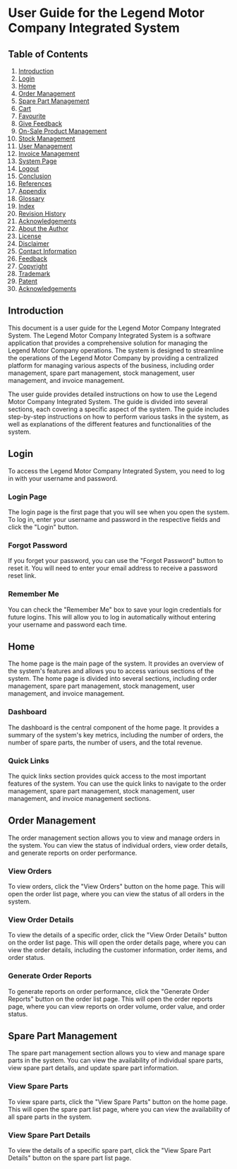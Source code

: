 ﻿# User Guide for the Legend Motor Company Integrated System

## Table of Contents

1. [Introduction](#introduction)
2. [Login](#login)
3. [Home](#home)
4. [Order Management](#order-management)
5. [Spare Part Management](#spare-part-management)
6. [Cart](#cart)
7. [Favourite](#favourite)
8. [Give Feedback](#give-feedback)
9. [On-Sale Product Management](#on-sale-product-management)
10. [Stock Management](#stock-management)
11. [User Management](#user-management)
12. [Invoice Management](#invoice-management)
13. [System Page](#system-page)
14. [Logout](#logout)
15. [Conclusion](#conclusion)
16. [References](#references)
17. [Appendix](#appendix)
18. [Glossary](#glossary)
19. [Index](#index)
20. [Revision History](#revision-history)
21. [Acknowledgements](#acknowledgements)
22. [About the Author](#about-the-author)
23. [License](#license)
24. [Disclaimer](#disclaimer)
25. [Contact Information](#contact-information)
26. [Feedback](#feedback)
27. [Copyright](#copyright)
28. [Trademark](#trademark)
29. [Patent](#patent)
30. [Acknowledgements](#acknowledgements)

## Introduction

This document is a user guide for the Legend Motor Company Integrated System. The Legend Motor Company Integrated System is a software application that provides a comprehensive solution for managing the Legend Motor Company operations. The system is designed to streamline the operations of the Legend Motor Company by providing a centralized platform for managing various aspects of the business, including order management, spare part management, stock management, user management, and invoice management.

The user guide provides detailed instructions on how to use the Legend Motor Company Integrated System. The guide is divided into several sections, each covering a specific aspect of the system. The guide includes step-by-step instructions on how to perform various tasks in the system, as well as explanations of the different features and functionalities of the system.

## Login

To access the Legend Motor Company Integrated System, you need to log in with your username and password.

### Login Page

The login page is the first page that you will see when you open the system. To log in, enter your username and password in the respective fields and click the "Login" button.

### Forgot Password

If you forget your password, you can use the "Forgot Password" button to reset it. You will need to enter your email address to receive a password reset link.

### Remember Me

You can check the "Remember Me" box to save your login credentials for future logins. This will allow you to log in automatically without entering your username and password each time.

## Home

The home page is the main page of the system. It provides an overview of the system's features and allows you to access various sections of the system. The home page is divided into several sections, including order management, spare part management, stock management, user management, and invoice management.

### Dashboard

The dashboard is the central component of the home page. It provides a summary of the system's key metrics, including the number of orders, the number of spare parts, the number of users, and the total revenue.

### Quick Links

The quick links section provides quick access to the most important features of the system. You can use the quick links to navigate to the order management, spare part management, stock management, user management, and invoice management sections.

## Order Management

The order management section allows you to view and manage orders in the system. You can view the status of individual orders, view order details, and generate reports on order performance.

### View Orders

To view orders, click the "View Orders" button on the home page. This will open the order list page, where you can view the status of all orders in the system.

### View Order Details

To view the details of a specific order, click the "View Order Details" button on the order list page. This will open the order details page, where you can view the order details, including the customer information, order items, and order status.

### Generate Order Reports

To generate reports on order performance, click the "Generate Order Reports" button on the order list page. This will open the order reports page, where you can view reports on order volume, order value, and order status.

## Spare Part Management

The spare part management section allows you to view and manage spare parts in the system. You can view the availability of individual spare parts, view spare part details, and update spare part information.

### View Spare Parts

To view spare parts, click the "View Spare Parts" button on the home page. This will open the spare part list page, where you can view the availability of all spare parts in the system.

### View Spare Part Details

To view the details of a specific spare part, click the "View Spare Part Details" button on the spare part list page.